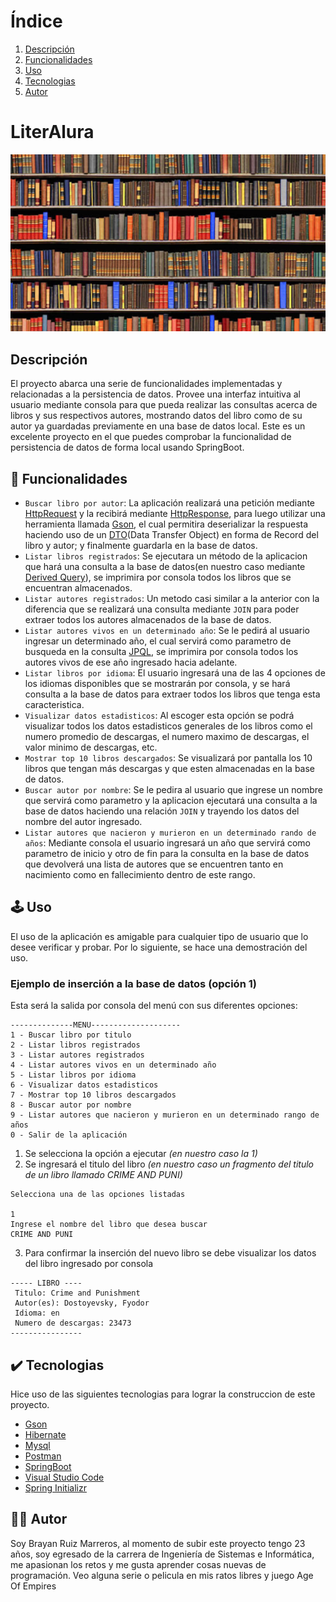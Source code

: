 # Índice 
1. [Descripción](#descripción)
2. [Funcionalidades](#funcionalidades)
3. [Uso](#uso)
4. [Tecnologias](#tecnologias)
5. [Autor](#autor)
   
<h1>LiterAlura</h1>
<img src="src/main/java/com/literalura/literalura/libroPortada.jpg" width="600">

## Descripción
El proyecto abarca una serie de funcionalidades implementadas y relacionadas a la persistencia de datos. Provee una interfaz intuitiva al usuario mediante consola para que pueda realizar las consultas acerca de libros y sus respectivos autores, mostrando datos del libro como de su autor ya guardadas previamente en una base de datos local. Este es un excelente proyecto en el que puedes comprobar la funcionalidad de persistencia de datos de forma local usando SpringBoot.
## 🔨 Funcionalidades
- `Buscar libro por autor`: La aplicación realizará una petición mediante [HttpRequest](https://docs.oracle.com/en%2Fjava%2Fjavase%2F11%2Fdocs%2Fapi%2F%2F/java.net.http/java/net/http/HttpRequest.html) y la recibirá mediante [HttpResponse](https://docs.oracle.com/en%2Fjava%2Fjavase%2F11%2Fdocs%2Fapi%2F%2F/java.net.http/java/net/http/HttpResponse.html), para luego utilizar una herramienta llamada [Gson](https://mvnrepository.com/artifact/com.google.code.gson/gson), el cual permitira deserializar la respuesta haciendo uso de un [DTO](https://www.arquitecturajava.com/data-transfer-object-dto-un-concepto-clave/)(Data Transfer Object) en forma de Record del libro y autor; y finalmente guardarla en la base de datos.
- `Listar libros registrados`: Se ejecutara un método de la aplicacion que hará una consulta a la base de datos(en nuestro caso mediante [Derived Query](https://docs.spring.io/spring-data/jpa/reference/jpa/query-methods.html)), se imprimira por consola todos los libros que se encuentran almacenados. 
- `Listar autores registrados`: Un metodo casi similar a la anterior con la diferencia que se realizará una consulta mediante `JOIN` para poder extraer todos los autores almacenados de la base de datos. 
- `Listar autores vivos en un determinado año`: Se le pedirá al usuario ingresar un determinado año, el cual servirá como parametro de busqueda en la consulta [JPQL](https://danielme.com/2023/03/09/curso-spring-data-jpa-consultas-jpql-con-query/), se imprimira por consola todos los autores vivos de ese año ingresado hacia adelante.
- `Listar libros por idioma`: El usuario ingresará una de las 4 opciones de los idiomas disponibles que se mostrarán por consola, y se hará consulta a la base de datos para extraer todos los libros que tenga esta caracteristica.  
- `Visualizar datos estadisticos`: Al escoger esta opción se podrá visualizar todos los datos estadisticos generales de los libros como el numero promedio de descargas, el numero maximo de descargas, el valor minimo de descargas, etc. 
- `Mostrar top 10 libros descargados`: Se visualizará por pantalla los 10 libros que tengan más descargas y que esten almacenadas en la base de datos.
- `Buscar autor por nombre`: Se le pedira al usuario que ingrese un nombre que servirá como parametro y la aplicacion ejecutará una consulta a la base de datos haciendo una relación `JOIN` y trayendo los datos del nombre del autor ingresado.
- `Listar autores que nacieron y murieron en un determinado rando de años`: Mediante consola el usuario ingresará un año que servirá como parametro de inicio y otro de fin para la consulta en la base de datos que devolverá una lista de autores que se encuentren tanto en nacimiento como en fallecimiento dentro de este rango.
## 🕹️ Uso
El uso de la aplicación es amigable para cualquier tipo de usuario que lo desee verificar y probar. Por lo siguiente, se hace una demostración del uso.
### Ejemplo de inserción a la base de datos (opción 1)
Esta será la salida por consola del menú con sus diferentes opciones:
```
--------------MENU--------------------
1 - Buscar libro por titulo
2 - Listar libros registrados
3 - Listar autores registrados
4 - Listar autores vivos en un determinado año
5 - Listar libros por idioma
6 - Visualizar datos estadisticos
7 - Mostrar top 10 libros descargados
8 - Buscar autor por nombre
9 - Listar autores que nacieron y murieron en un determinado rango de años
0 - Salir de la aplicación
```
1. Se selecciona la opción a ejecutar *(en nuestro caso la 1)* 
2. Se ingresará el titulo del libro *(en nuestro caso un fragmento del titulo de un libro llamado CRIME AND PUNI)*
```
Selecciona una de las opciones listadas

1
Ingrese el nombre del libro que desea buscar
CRIME AND PUNI
```
3. Para confirmar la inserción del nuevo libro se debe visualizar los datos del libro ingresado por consola
```
----- LIBRO ---- 
 Titulo: Crime and Punishment
 Autor(es): Dostoyevsky, Fyodor
 Idioma: en
 Numero de descargas: 23473
----------------
```

## ✔️ Tecnologias
Hice uso de las siguientes tecnologias para lograr la construccion de este proyecto.
- [Gson](https://mvnrepository.com/artifact/com.google.code.gson/gson)
- [Hibernate](https://hibernate.org/) 
- [Mysql](https://www.mysql.com/)
- [Postman](https://www.postman.com/)
- [SpringBoot](https://spring.io/projects/spring-boot)
- [Visual Studio Code](https://code.visualstudio.com/)
- [Spring Initializr](https://start.spring.io/)

## 👨‍💻 Autor
Soy Brayan Ruiz Marreros, al momento de subir este proyecto tengo 23 años, soy egresado de la carrera de Ingeniería de Sistemas e Informática, me apasionan los retos y me gusta aprender cosas nuevas de programación. Veo alguna serie o pelicula en mis ratos libres y juego Age Of Empires 




